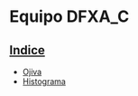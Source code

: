 # Equipo DFXA_C

## [Indice](./README.md)

- [Ojiva](./daniel-ojiva.ipynb)
- [Histograma](./xavier-histograma.ipynb)
